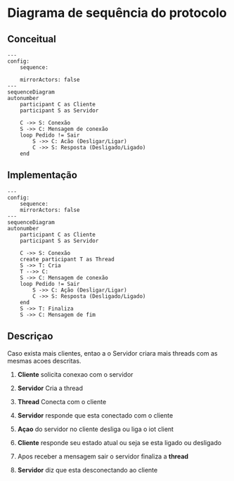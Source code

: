# Diagrama de sequência do protocolo

## Conceitual

```mermaid
---
config:
    sequence:

    mirrorActors: false
---
sequenceDiagram
autonumber
    participant C as Cliente
    participant S as Servidor

    C ->> S: Conexão
    S ->> C: Mensagem de conexão
    loop Pedido != Sair
        S ->> C: Acão (Desligar/Ligar)
        C ->> S: Resposta (Desligado/Ligado)
    end
```

## Implementação
```mermaid
---
config:
    sequence:
    mirrorActors: false
---
sequenceDiagram
autonumber
    participant C as Cliente
    participant S as Servidor

    C ->> S: Conexão
    create participant T as Thread
    S ->> T: Cria
    T -->> C: 
    S ->> C: Mensagem de conexão
    loop Pedido != Sair
        S ->> C: Ação (Desligar/Ligar)
        C ->> S: Resposta (Desligado/Ligado)
    end
    S ->> T: Finaliza
    S ->> C: Mensagem de fim
```
## Descriçao

Caso exista mais clientes, entao a o Servidor criara mais threads com as mesmas acoes descritas.

1. **Cliente** solicita conexao com o servidor 

1. **Servidor** Cria a thread

1. **Thread** Conecta com o cliente

1. **Servidor** responde que esta conectado com o cliente

1. **Açao** do servidor no cliente desliga ou liga o iot client

1. **Cliente** responde seu estado atual ou seja se esta ligado ou desligado

1. Apos receber a mensagem sair o servidor finaliza a **thread** 

1. **Servidor** diz que esta desconectando ao cliente

